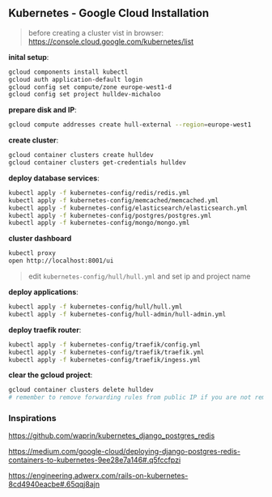 ## Kubernetes - Google Cloud Installation

> before creating a cluster vist in browser:
https://console.cloud.google.com/kubernetes/list

**inital setup**:

```sh
gcloud components install kubectl
gcloud auth application-default login
gcloud config set compute/zone europe-west1-d
gcloud config set project hulldev-michaloo
```


**prepare disk and IP**:
```sh
gcloud compute addresses create hull-external --region=europe-west1
```

**create cluster**:

```sh
gcloud container clusters create hulldev
gcloud container clusters get-credentials hulldev
```

**deploy database services**:
```sh
kubectl apply -f kubernetes-config/redis/redis.yml
kubectl apply -f kubernetes-config/memcached/memcached.yml
kubectl apply -f kubernetes-config/elasticsearch/elasticsearch.yml
kubectl apply -f kubernetes-config/postgres/postgres.yml
kubectl apply -f kubernetes-config/mongo/mongo.yml
```

**cluster dashboard**
```sh
kubectl proxy
open http://localhost:8001/ui
```

> edit `kubernetes-config/hull/hull.yml` and set ip and project name

**deploy applications**:
```sh
kubectl apply -f kubernetes-config/hull/hull.yml
kubectl apply -f kubernetes-config/hull-admin/hull-admin.yml
```

**deploy traefik router**:
```sh
kubectl apply -f kubernetes-config/traefik/config.yml
kubectl apply -f kubernetes-config/traefik/traefik.yml
kubectl apply -f kubernetes-config/traefik/ingess.yml
```


**clear the gcloud project**:
```sh
gcloud container clusters delete hulldev
# remember to remove forwarding rules from public IP if you are not removing it
```


### Inspirations

https://github.com/waprin/kubernetes_django_postgres_redis

https://medium.com/google-cloud/deploying-django-postgres-redis-containers-to-kubernetes-9ee28e7a146#.q5fccfpzi

https://engineering.adwerx.com/rails-on-kubernetes-8cd4940eacbe#.65qqj8ajn
